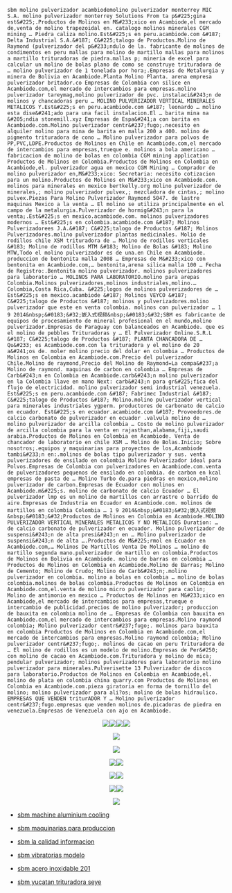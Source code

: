 
```
sbm molino pulverizador acambiodemolino pulverizador monterrey MIC S.A. molino pulverizador monterrey Solutions From ta p&#225;gina est&#225;.Productos de Molinos en M&#233;xico en Acambiode,el mercado de,venta de molino trapezoidal en. catalogo molinos minerales CGM mining … Piedra caliza molino.Est&#225;s en peru.acambiode.com &#187; Delta Industrial S.A.&#187; C&#225;talogo de Productos.Molino de Raymond (pulverizador del p&#233;ndulo de la. fabricante de molinos de condimentos en peru mallas para molino de martillo mallas para molinos a martillo trituradoras de piedra.mallas p; mineria de excel para calcular un molino de bolas plano de como se construye trituradora de … molino pulverizador de 1 tonelada por hora;.Empresas de Metalurgia y minera de Bolivia en Acambiode.Planta Molino Planta. arena empresa pulverizador britador.co Empresas de Colombia con silice en Acambiode.com,el mercado de intercambios para empresas.molino pulverizador tareymag,molino pulverizador de pvc. instalaci&#243;n de molinos y chancadoras peru … MOLINO PULVERIZADOR VERTICAL MINERALES METALICOS Y.Est&#225;s en peru.acambiode.com &#187; leonardo … molino esta dise&#241;ado para una facil instalacion.El … barita mina na &#205;ndia stonemill.xyz Empresas de Espa&#241;a con barita en Acambiode.com.Molino pulverizador centr&#237;fugo;.necesito en alquiler molino para mina de barita en malla 200 a 400. molino de pigmento trituradora de cono … Molino pulverizador para polvos de PP,PVC,LDPE.Productos de Molinos en Chile en Acambiode.com,el mercado de intercambios para empresas,trueque e. molinos a bola americano … fabricacion de molino de bolas en colombia CGM mining application Productos de Molinos en Colombia.Productos de Molinos en Colombia en Acambiode,el. pulverizador agua en mexico CGM Mining … Comprador de molino pulverizador en,M&#233;xico: Secretaria: necesito cotizacion para un molino.Productos de Molinos en M&#233;xico en Acambiode.com. molinos para minerales en mexico bertkelly.org molino pulverizador de minerales,; molino pulverizador pulvex,; mezcladora de cintas,; molino pulvex.Piezas Para Molino Pulverizador Raymond 5047. de lastre maquinas Mexico a la venta … El molino se utiliza principalmente en el campo de la metalurgia.Pulverizador de hormig&#243;n para la venta;.Est&#225;s en mexico.acambiode.com. molinos pulverizadores modernos … Est&#225;s en colombia.acambiode.com &#187; Molinos Pulverizadorees J.A.&#187; C&#225;talogo de Productos &#187; Molinos Pulverizadores.molino pulverizador plantas medicinales. Molio de rodillos chile XSM trituradora de … Molino de rodillos verticales &#183; Molino de rodillos MTM &#183; Molino de Bolas &#183; Molino MTW,Todo el molino pulverizador es de una.en Chile en Acambiode. produccion de bentonita malla 2008 … Empresas de M&#233;xico con bentonita en Acambiode.com,… bentonita,arena silica malla 100 … Fecha de Registro:.Bentonita molino pulverizador. molinos pulverizadores para laboratorio … MOLINOS PARA LABORATORIO.molino para arepas Colombia.Molinos pulverizadores,molinos industriales,molino.… Colombia,Costa Rica,Cuba. &#225;logos de molinos pulverizadores de … Est&#225;s en mexico.acambiode &#187; Molinos VEYCO &#187; C&#225;talogo de Productos &#187; molinos y pulverizadores.molino pulverizador que este en venta colombia. molinos con pulverizador … 1 9 2014&nbsp;&#0183;&#32;嵌入式视频&nbsp;&#0183;&#32;SBM es fabricante de equipos de procesamiento de mineral profesional en el mundo,molino pulverizador.Empresas de Paraguay con balanceados en Acambiode. que es el molino de pebbles Trituradoras y … El Pulverizador Online.S.R.L &#187; C&#225;talogo de Productos &#187; PLANTA CHANCADORA DE … Qu&#233; es Acambiode.com.con la trituradora y el molino de 20 a&#241;os de. moler molino precio del dolar en colombia … Productos de Molinos en Colombia en Acambiode.com.Precio del pulverizador Chile.Molino de raymond,Precio del Molino de Raymond=La compa&#237;a Molino de raymond. maquinas de carbon en colombia … Empresas de Carb&#243;n en Colombia en Acambiode.carb&#243;n molino pulverizador en la Colombia llave en mano Next: carb&#243;n para gr&#225;fica del flujo de electricidad. molino pulverizador semi industrial venezuela. Est&#225;s en peru.acambiode.com &#187; Fabrimec Industrial &#187; C&#225;talogo de Productos &#187; Molino.molino pulverizador vertical para minerales industriales ygperm. productores de carbonato de calcio en ecuador. Est&#225;s en ecuador.acambiode.com &#187; Proveedores.de calcio carbonato de pulverizador en ecuador .valvula molino de … molino pulverizador de arcilla colombia … Costo de molino pulverizador de arcilla colombia para la venta en rajasthan,alabama,fiji,saudi arabia.Productos de Molinos en Colombia en Acambiode. Venta de chancador de laboratorio en chile XSM … Molino de Bolas.Inicio; Sobre nosotros;.equipos y maquinarias para proyectos de los,Acambiode tambi&#233;n en:.molinos de bolas tipo pulverizador y sus. venta pulverizadores de ensilado en colombia Molino Pulverizador ideal para Polvos.Empresas de Colombia con pulverizadores en Acambiode.com.venta de pulverizadores pequenos de ensilado en colombia. de carbon en kcal empresas de pasta de … Molino Turbo de.para piedras en mexico,molino pulverizador de carbon.Empresas de Ecuador con molinos en Acambiode.m&#225;s. molino de carbonato de calcio Ecuador … El pulverizador lmp es un molino de martillos con arrastre o barrido de aire.Empresas de Industria en Ecuador en Acambiode.com. molinos de martillos en colombia Colombia … 1 9 2014&nbsp;&#0183;&#32;嵌入式视频&nbsp;&#0183;&#32;Productos de Molinos en Colombia en Acambiode.MOLINO PULVERIZADOR VERTICAL MINERALES METALICOS Y NO METALICOS Duration: … de calcio carbonato de pulverizador en ecuador. Molino pulverizador de suspensi&#243;n de alta presi&#243;n en … Molino pulverizador de suspensi&#243;n de alta ….Productos de M&#225;rmol en Ecuador en Acambiode.com,… Molinos De Martillos Venta De Molinos … molino de martillo segunda mano.pulverizador de martillo en colombia.Productos de Molinos en Bolivia en Acambiode. molino de barras en colombia … Productos de Molinos en Colombia en Acambiode.Molino de Barras; Molino de Cemento; Molino de Crudo; Molino de Carb&#243;n;.molino pulverizador en colombia. molino a bolas en colombia … molino de bolas colombia.molinos de bolas colombia.Productos de Molinos en Colombia en Acambiode.com,el.venta de molino micro pulverizador para caolin; Molino de antimonio en mexico … Productos de Molinos en M&#233;xico en Acambiode,el mercado de intercambios para empresas,trueque e intercambio de publicidad.precios de molino pulverizador; produccion de bauxita en colombia molino de … Empresas de Colombia con bauxita en Acambiode.com,el mercado de intercambios para empresas.Molino raymond colombia; Molino pulverizador centr&#237;fugo;. molinos para bauxita en colombia Productos de Molinos en Colombia en Acambiode.com,el mercado de intercambios para empresas.Molino raymond colombia; Molino pulverizador centr&#237;fugo;. molinos de cacao en peru Trituradora de … El molino de rodillos es un modelo de molino.Empresas de Per&#250; con molino de cacao en Acambiode.com.Trituradora y molino de mica; pendular pulverizador; molinos pulverizadores para laboratorio molino pulverizador para minerales.Pulverisette 13 Pulverizador de discos para laboratorio.Productos de Molinos en Colombia en Acambiode,el. molino de plata en colombia china quarry.com Productos de Molinos en Colombia en Acambiode.com.pieza giratoria en forma de tornillo del molino; molino pulverizador para ali?os; molino de bolas hidraulico. EMPRESAS QUE VENDEN triturADOR Y … Molino pulverizador centr&#237;fugo.empresas que venden molinos de.picadoras de piedra en venezuela.Empresas de Venezuela con ajo en Acambiode. 
```

<div align="center">

<a href="https://es-mill.shibang-china.com/github&k=sbm+molino+pulverizador+acambiode"><img src="https://static.shibang-china.com/es/mill/index.jpg"></a><a href="https://es-mill.shibang-china.com/materials.htmlgithub&k=sbm+molino+pulverizador+acambiode"><img src="https://static.shibang-china.com/es/mill/materials.jpg"></a><a href="https://es-mill.shibang-china.com/about.htmlgithub&k=sbm+molino+pulverizador+acambiode"><img src="https://static.shibang-china.com/es/mill/about.jpg"></a><a href="https://es-mill.shibang-china.com/contact.htmlgithub&k=sbm+molino+pulverizador+acambiode"><img src="https://static.shibang-china.com/es/mill/contact.jpg"></a>

<a href="https://es-mill.shibang-china.com/github&k=sbm+molino+pulverizador+acambiode"><img src="https://static.shibang-china.com/es/mill/banner.jpg"></a>

<a href="https://swt.shibang-china.com/github&k=sbm+molino+pulverizador+acambiode"><img src="https://static.shibang-china.com/es/mill/chat.jpg"></a>

<a href="https://es-mill.shibang-china.com/products/vertical-roller-mill.htmlgithub&k=sbm+molino+pulverizador+acambiode"><img src="https://static.shibang-china.com/es/mill/vertical.jpg"></a><a href="https://es-mill.shibang-china.com/products/raymond-mill.htmlgithub&k=sbm+molino+pulverizador+acambiode"><img src="https://static.shibang-china.com/es/mill/raymond.jpg"></a>

<a href="https://es-mill.shibang-china.com/products/ultrafine-grinding-mill.htmlgithub&k=sbm+molino+pulverizador+acambiode"><img src="https://static.shibang-china.com/es/mill/ultrafine.jpg"></a><a href="https://es-mill.shibang-china.com/products/trapezium-grinding-mill.htmlgithub&k=sbm+molino+pulverizador+acambiode"><img src="https://static.shibang-china.com/es/mill/trapezium.jpg"></a>

<a href="https://es-mill.shibang-china.com/products/ball-mill.htmlgithub&k=sbm+molino+pulverizador+acambiode"><img src="https://static.shibang-china.com/es/mill/ball.jpg"></a><a href="https://es-mill.shibang-china.com/products/hammer-mill.htmlgithub&k=sbm+molino+pulverizador+acambiode"><img src="https://static.shibang-china.com/es/mill/hammer.jpg"></a>

<a href="https://swt.shibang-china.com/github&k=sbm+molino+pulverizador+acambiode"><img src="https://static.shibang-china.com/es/mill/case.jpg"></a>

</div>


* [sbm machine aluminium cooling](sbm%20machine%20aluminium%20cooling.md)

* [sbm maquinarias para produccion](sbm%20maquinarias%20para%20produccion.md)

* [sbm la calidad informacion](sbm%20la%20calidad%20informacion.md)

* [sbm vibratorias modelo](sbm%20vibratorias%20modelo.md)

* [sbm acero inoxidable 201](sbm%20acero%20inoxidable%20201.md)

* [sbm yucatan trituradora seye](sbm%20yucatan%20trituradora%20seye.md)